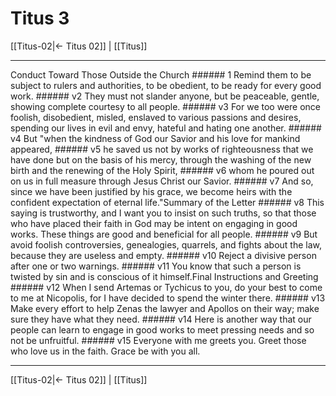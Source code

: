 # Titus 3

[[Titus-02|← Titus 02]] | [[Titus]]
***

Conduct Toward Those Outside the Church ###### 1 Remind them to be subject to rulers and authorities, to be obedient, to be ready for every good work. ###### v2 They must not slander anyone, but be peaceable, gentle, showing complete courtesy to all people. ###### v3 For we too were once foolish, disobedient, misled, enslaved to various passions and desires, spending our lives in evil and envy, hateful and hating one another. ###### v4 But "when the kindness of God our Savior and his love for mankind appeared, ###### v5 he saved us not by works of righteousness that we have done but on the basis of his mercy, through the washing of the new birth and the renewing of the Holy Spirit, ###### v6 whom he poured out on us in full measure through Jesus Christ our Savior. ###### v7 And so, since we have been justified by his grace, we become heirs with the confident expectation of eternal life."Summary of the Letter ###### v8 This saying is trustworthy, and I want you to insist on such truths, so that those who have placed their faith in God may be intent on engaging in good works. These things are good and beneficial for all people. ###### v9 But avoid foolish controversies, genealogies, quarrels, and fights about the law, because they are useless and empty. ###### v10 Reject a divisive person after one or two warnings. ###### v11 You know that such a person is twisted by sin and is conscious of it himself.Final Instructions and Greeting ###### v12 When I send Artemas or Tychicus to you, do your best to come to me at Nicopolis, for I have decided to spend the winter there. ###### v13 Make every effort to help Zenas the lawyer and Apollos on their way; make sure they have what they need. ###### v14 Here is another way that our people can learn to engage in good works to meet pressing needs and so not be unfruitful. ###### v15 Everyone with me greets you. Greet those who love us in the faith. Grace be with you all.

***
[[Titus-02|← Titus 02]] | [[Titus]]
